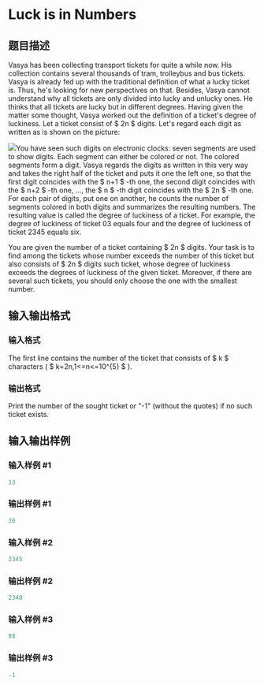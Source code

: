 # Luck is in Numbers

## 题目描述

Vasya has been collecting transport tickets for quite a while now. His collection contains several thousands of tram, trolleybus and bus tickets. Vasya is already fed up with the traditional definition of what a lucky ticket is. Thus, he's looking for new perspectives on that. Besides, Vasya cannot understand why all tickets are only divided into lucky and unlucky ones. He thinks that all tickets are lucky but in different degrees. Having given the matter some thought, Vasya worked out the definition of a ticket's degree of luckiness. Let a ticket consist of $ 2n $ digits. Let's regard each digit as written as is shown on the picture:

![](https://cdn.luogu.com.cn/upload/vjudge_pic/CF120I/cbdff42da4a5821af93c453b4b660632de2aa2f2.png)You have seen such digits on electronic clocks: seven segments are used to show digits. Each segment can either be colored or not. The colored segments form a digit. Vasya regards the digits as written in this very way and takes the right half of the ticket and puts it one the left one, so that the first digit coincides with the $ n+1 $ -th one, the second digit coincides with the $ n+2 $ -th one, ..., the $ n $ -th digit coincides with the $ 2n $ -th one. For each pair of digits, put one on another, he counts the number of segments colored in both digits and summarizes the resulting numbers. The resulting value is called the degree of luckiness of a ticket. For example, the degree of luckiness of ticket 03 equals four and the degree of luckiness of ticket 2345 equals six.

You are given the number of a ticket containing $ 2n $ digits. Your task is to find among the tickets whose number exceeds the number of this ticket but also consists of $ 2n $ digits such ticket, whose degree of luckiness exceeds the degrees of luckiness of the given ticket. Moreover, if there are several such tickets, you should only choose the one with the smallest number.

## 输入输出格式

### 输入格式

The first line contains the number of the ticket that consists of $ k $ characters ( $ k=2n,1<=n<=10^{5} $ ).

### 输出格式

Print the number of the sought ticket or "-1" (without the quotes) if no such ticket exists.

## 输入输出样例

### 输入样例 #1

```cpp
13

```
### 输出样例 #1

```cpp
20

```
### 输入样例 #2

```cpp
2345

```
### 输出样例 #2

```cpp
2348

```
### 输入样例 #3

```cpp
88

```
### 输出样例 #3

```cpp
-1

```
